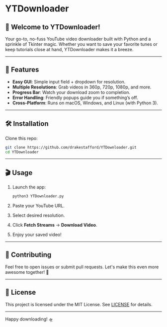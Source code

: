 # YTDownloader

## 🎉 Welcome to YTDownloader!

Your go-to, no-fuss YouTube video downloader built with Python and a sprinkle of Tkinter magic. Whether you want to save your favorite tunes or keep tutorials close at hand, YTDownloader makes it a breeze.

---

## 🚀 Features

* **Easy GUI**: Simple input field + dropdown for resolution.
* **Multiple Resolutions**: Grab videos in 360p, 720p, 1080p, and more.
* **Progress Bar**: Watch your download zoom to completion.
* **Error Handling**: Friendly popups guide you if something’s off.
* **Cross-Platform**: Runs on macOS, Windows, and Linux (with Python 3).

---

## 🛠️ Installation

Clone this repo:

   ```bash
   git clone https://github.com/drakestafford/YTDownloader.git
   cd YTDownloader
   ```
---

## 🎬 Usage

1. Launch the app:

   ```bash
   python3 YTDownloader.py
   ```
2. Paste your YouTube URL.
3. Select desired resolution.
4. Click **Fetch Streams** → **Download Video**.
5. Enjoy your saved video!

---

## 🤝 Contributing

Feel free to open issues or submit pull requests. Let's make this even more awesome together! 🚀

---

## 📄 License

This project is licensed under the MIT License. See [LICENSE](LICENSE) for details.

---

Happy downloading! 🛸
